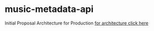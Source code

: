 # music-metadata-api

Initial Proposal Architecture for Production
[for architecture click here](https://www.canva.com/design/DAGTqGMEhDs/vaRYGMDAFfl8AQdXeSUJRg/edit?utm_content=DAGTqGMEhDs&utm_campaign=designshare&utm_medium=link2&utm_source=sharebutton)
